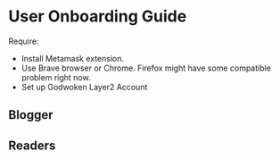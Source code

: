 # User Onboarding Guide

Require:

- Install Metamask extension.
- Use Brave browser or Chrome. Firefox might have some compatible problem right now.
- Set up Godwoken Layer2 Account

## Blogger



## Readers


